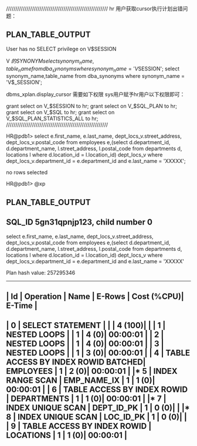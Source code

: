 

///////////////////////////////////////////////////////
hr 用户获取cursor执行计划出错问题：

PLAN_TABLE_OUTPUT
-------------------------------------------------------------
User has no SELECT privilege on V$SESSION

V$~的SYNONYM
select synonym_name,table_name from dba_synonyms where synonym_name = 'V$SESSION';
select synonym_name,table_name from dba_synonyms where synonym_name = 'V$_SESSION';
 
dbms_xplan.display_cursor 需要如下权限
sys用户赋予hr用户以下权限即可：

grant select on V_$SESSION to hr;
grant select on V_$SQL_PLAN to hr;
grant select on V_$SQL to hr;
grant select on V_$SQL_PLAN_STATISTICS_ALL to hr;
///////////////////////////////////////////////////////


HR@pdb1> select e.first_name, e.last_name, dept_locs_v.street_address, dept_locs_v.postal_code from employees e,(select d.department_id, d.department_name, l.street_address, l.postal_code from departments d, locations l where d.location_id = l.location_id) dept_locs_v where dept_locs_v.department_id = e.department_id and e.last_name = 'XXXXX';

no rows selected

HR@pdb1> @xp

PLAN_TABLE_OUTPUT
--------------------------------------------------------------------------------------------------------------------------------------------------------------------------------------------------------
SQL_ID  5gn31qpnjp123, child number 0
-------------------------------------
select e.first_name, e.last_name, dept_locs_v.street_address,
dept_locs_v.postal_code from employees e,(select d.department_id,
d.department_name, l.street_address, l.postal_code from departments d,
locations l where d.location_id = l.location_id) dept_locs_v where
dept_locs_v.department_id = e.department_id and e.last_name = 'XXXXX'

Plan hash value: 257295346

-----------------------------------------------------------------------------------------------
| Id  | Operation                              | Name        | E-Rows | Cost (%CPU)| E-Time   |
-----------------------------------------------------------------------------------------------
|   0 | SELECT STATEMENT                       |             |        |     4 (100)|          |
|   1 |  NESTED LOOPS                          |             |      1 |     4   (0)| 00:00:01 |
|   2 |   NESTED LOOPS                         |             |      1 |     4   (0)| 00:00:01 |
|   3 |    NESTED LOOPS                        |             |      1 |     3   (0)| 00:00:01 |
|   4 |     TABLE ACCESS BY INDEX ROWID BATCHED| EMPLOYEES   |      1 |     2   (0)| 00:00:01 |
|*  5 |      INDEX RANGE SCAN                  | EMP_NAME_IX |      1 |     1   (0)| 00:00:01 |
|   6 |     TABLE ACCESS BY INDEX ROWID        | DEPARTMENTS |      1 |     1   (0)| 00:00:01 |
|*  7 |      INDEX UNIQUE SCAN                 | DEPT_ID_PK  |      1 |     0   (0)|          |
|*  8 |    INDEX UNIQUE SCAN                   | LOC_ID_PK   |      1 |     0   (0)|          |
|   9 |   TABLE ACCESS BY INDEX ROWID          | LOCATIONS   |      1 |     1   (0)| 00:00:01 |
-----------------------------------------------------------------------------------------------

